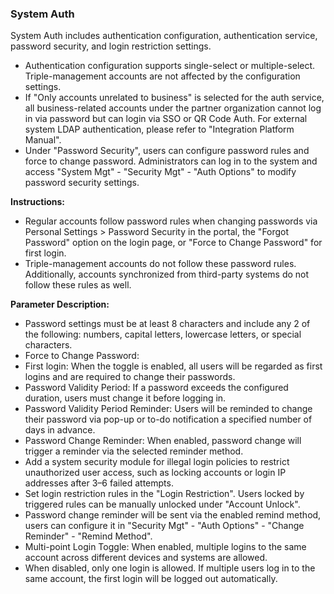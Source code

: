  ### System Auth
System Auth includes authentication configuration, authentication service, password security, and login restriction settings.
- Authentication configuration supports single-select or multiple-select. Triple-management accounts are not affected by the configuration settings.
- If "Only accounts unrelated to business" is selected for the auth service, all business-related accounts under the partner organization cannot log in via password but can login via SSO or QR Code Auth. For external system LDAP authentication, please refer to "Integration Platform Manual".
- Under "Password Security", users can configure password rules and force to change password. Administrators can log in to the system and access "System Mgt" - "Security Mgt" - "Auth Options" to modify password security settings. 

**Instructions:**
- Regular accounts follow password rules when changing passwords via Personal Settings > Password Security in the portal, the "Forgot Password" option on the login page, or "Force to Change Password" for first login.
- Triple-management accounts do not follow these password rules. Additionally, accounts synchronized from third-party systems do not follow these rules as well.

**Parameter Description:**
- Password settings must be at least 8 characters and include any 2 of the following: numbers, capital letters, lowercase letters, or special characters.
- Force to Change Password:
- First login: When the toggle is enabled, all users will be regarded as first logins and are required to change their passwords.
- Password Validity Period: If a password exceeds the configured duration, users must change it before logging in.
- Password Validity Period Reminder: Users will be reminded to change their password via pop-up or to-do notification a specified number of days in advance.
- Password Change Reminder: When enabled, password change will trigger a reminder via the selected reminder method.
- Add a system security module for illegal login policies to restrict unauthorized user access, such as locking accounts or login IP addresses after 3–6 failed attempts.
- Set login restriction rules in the "Login Restriction". Users locked by triggered rules can be manually unlocked under "Account Unlock".
- Password change reminder will be sent via the enabled remind method, users can configure it in "Security Mgt" - "Auth Options" - "Change Reminder" - "Remind Method".
- Multi-point Login Toggle: When enabled, multiple logins to the same account across different devices and systems are allowed.
- When disabled, only one login is allowed. If multiple users log in to the same account, the first login will be logged out automatically.  
